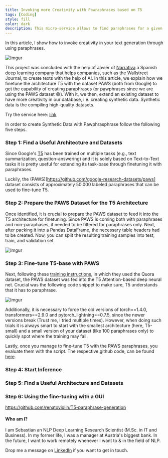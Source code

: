 ```yaml
---
title: Invoking more Creativity with Pawraphrases based on T5 
tags: [Coding]
style: fill
color: dark
description: This micro-service allows to find paraphrases for a given text based on T5.
---
```


In this article, I show how to invoke creativity in your text generation through using paraphrases.

![Imgur](https://i.imgur.com/v6DFBE0.png)


This project was concluded with the help of Javier of [Narrativa](www.narrativa.com) a Spanish deep learning company that helps companies, such as the Wallstreet Journal, to create texts with the help of AI. In this article, we explain how we finetune the architecture T5 with the dataset PAWS (both from Google) to get the capability of creating paraphrases (or pawphrases since we are using the PAWS dataset :smile:). With it, we then, extend an existing dataset to have more creativity in our database, i.e. creating synthetic data. Synthetic data is the compiling high-quality datasets.

Try the service here: [link](www.google.com)

In order to create Synthetic Data with Pawphrasphrase follow the following five steps. 

### Step 1: Find a Useful Architecture and Datasets

Since Google's [T5](https://ai.googleblog.com/2020/02/exploring-transfer-learning-with-t5.html) has been trained on multiple tasks (e.g., text summarization, question-answering) and it is solely based on Text-to-Text tasks it is pretty useful for extending its task-base through finetuning it with paraphrases. 

Luckily, the (PAWS)[https://github.com/google-research-datasets/paws] dataset consists of approximately 50.000 labeled paraphrases that can be used to fine-tune T5.

### Step 2: Prepare the PAWS Dataset for the T5 Architecture

Once identified, it is crucial to prepare the PAWS dataset to feed it into the T5 architecture for finetuning. Since PAWS is coming both with paraphrases and non-paraphases, it needed to be filtered for paraphrases only. Next, after packing it into a Pandas DataFrame, the necessary table headers had to be created. Now, you can split the resulting training samples into test, train, and validation set. 

![Imgur](https://i.imgur.com/MTM6apI.png)

### Step 3: Fine-tune T5-base with PAWS

Next, following these [training instructions](https://towardsdatascience.com/paraphrase-any-question-with-t5-text-to-text-transfer-transformer-pretrained-model-and-cbb9e35f1555), in which they used the Quora dataset, the PAWS dataset was fed into the T5 Attention-based deep neural net. Crucial was the following code snippet to make sure, T5 understands that it has to paraphrase.

![Imgur](https://i.imgur.com/uAd0bVo.png)

Additionally, it is necessary to force the old versions of torch==1.4.0, transformers==2.9.0 and pytorch_lightning==0.7.5, since the newer versions break (Trust me, I tried multiple times). However, when doing such trials it is always smart to start with the smallest architecture (here, T5-small) and a small version of your dataset (like 100 paraphrases only) to quickly spot where the training may fail. 

Lastly, once you manage to fine-tune T5 with the PAWS paraphrases, you evaluate them with the script. The respective github code, can be found [here](#tbd). 

### Step 4: Start Inference 

### Step 5: Find a Useful Architecture and Datasets

### Step 6: Using the fine-tuning with a GUI

https://github.com/renatoviolin/T5-paraphrase-generation


#### Who am I?

I am Sebastian an NLP Deep Learning Research Scientist (M.Sc. in IT and Business). In my former life, I was a manager at Austria's biggest bank. In the future, I want to work remotely whenever I want to & in the field of NLP.

Drop me a message on [LinkedIn](https://www.linkedin.com/in/sebastianduerr/) if you want to get in touch.